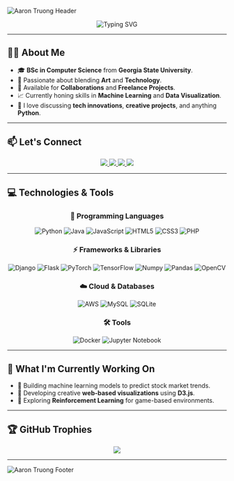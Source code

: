 ![Aaron Truong Header](https://capsule-render.vercel.app/api?type=waving&color=0:fc466b,100:3f5efb&height=250&section=header&text=Aaron%20Truong&fontColor=ffffff&fontSize=80&fontAlign=50&fontAlignY=40)

<p align="center">
  <img src="https://readme-typing-svg.herokuapp.com?font=Fira+Code&color=0FF8E9&size=30&pause=1000&center=true&vCenter=true&width=600&lines=Full-Stack+Developer+%7C+Tech+Enthusiast;Always+Learning+%7C+Always+Growing" alt="Typing SVG">
</p>

---

## 👨‍💻 About Me

- 🎓 **BSc in Computer Science** from **Georgia State University**.
- 🎨 Passionate about blending **Art** and **Technology**.
- 🤝 Available for **Collaborations** and **Freelance Projects**.
- 📈 Currently honing skills in **Machine Learning** and **Data Visualization**.
- 💬 I love discussing **tech innovations**, **creative projects**, and anything **Python**.

---

## 📫 Let's Connect

<p align="center">
  <a href="https://www.linkedin.com/in/huy-trng/">
    <img src="https://img.shields.io/badge/LinkedIn-Aaron_Truong-blue?style=for-the-badge&logo=linkedin&logoColor=white">
  </a>
  <a href="https://github.com/huygiatrng">
    <img src="https://img.shields.io/badge/GitHub-huygiatrng-black?style=for-the-badge&logo=github">
  </a>
  <a href="https://www.facebook.com/zwtrng.vn2711/">
    <img src="https://img.shields.io/badge/Facebook-Aaron_Truong-1877f2?style=for-the-badge&logo=facebook&logoColor=white">
  </a>
  <a href="https://www.instagram.com/whoishuy271/">
    <img src="https://img.shields.io/badge/Instagram-whoishuy271-E4405F?style=for-the-badge&logo=instagram&logoColor=white">
  </a>
</p>

---

## 💻 Technologies & Tools

<div align="center">

### 🚀 Programming Languages
![Python](https://img.shields.io/badge/Python-3776AB?style=for-the-badge&logo=python&logoColor=white)
![Java](https://img.shields.io/badge/Java-007396?style=for-the-badge&logo=java&logoColor=white)
![JavaScript](https://img.shields.io/badge/JavaScript-F7DF1E?style=for-the-badge&logo=javascript&logoColor=black)
![HTML5](https://img.shields.io/badge/HTML5-E34F26?style=for-the-badge&logo=html5&logoColor=white)
![CSS3](https://img.shields.io/badge/CSS3-1572B6?style=for-the-badge&logo=css3&logoColor=white)
![PHP](https://img.shields.io/badge/PHP-777BB4?style=for-the-badge&logo=php&logoColor=white)

### ⚡ Frameworks & Libraries
![Django](https://img.shields.io/badge/Django-092E20?style=for-the-badge&logo=django&logoColor=white)
![Flask](https://img.shields.io/badge/Flask-000000?style=for-the-badge&logo=flask&logoColor=white)
![PyTorch](https://img.shields.io/badge/PyTorch-EE4C2C?style=for-the-badge&logo=pytorch&logoColor=white)
![TensorFlow](https://img.shields.io/badge/TensorFlow-FF6F00?style=for-the-badge&logo=tensorflow&logoColor=white)
![Numpy](https://img.shields.io/badge/Numpy-013243?style=for-the-badge&logo=numpy&logoColor=white)
![Pandas](https://img.shields.io/badge/Pandas-150458?style=for-the-badge&logo=pandas&logoColor=white)
![OpenCV](https://img.shields.io/badge/OpenCV-5C3EE8?style=for-the-badge&logo=opencv&logoColor=white)

### ☁️ Cloud & Databases
![AWS](https://img.shields.io/badge/AWS-232F3E?style=for-the-badge&logo=amazon-aws&logoColor=white)
![MySQL](https://img.shields.io/badge/MySQL-4479A1?style=for-the-badge&logo=mysql&logoColor=white)
![SQLite](https://img.shields.io/badge/SQLite-003B57?style=for-the-badge&logo=sqlite&logoColor=white)

### 🛠️ Tools
![Docker](https://img.shields.io/badge/Docker-2496ED?style=for-the-badge&logo=docker&logoColor=white)
![Jupyter Notebook](https://img.shields.io/badge/Jupyter_Notebook-F37626?style=for-the-badge&logo=jupyter&logoColor=white)
</div>

---

## 🌱 What I'm Currently Working On
- 🔬 Building machine learning models to predict stock market trends.
- 🎨 Developing creative **web-based visualizations** using **D3.js**.
- 🤖 Exploring **Reinforcement Learning** for game-based environments.

---

## 🏆 GitHub Trophies
<div align="center">
  <img src="https://github-profile-trophy.vercel.app/?username=huygiatrng&theme=onedark&column=4&margin-w=15&margin-h=15"/>
</div>

---

![Aaron Truong Footer](https://capsule-render.vercel.app/api?type=waving&color=0:3f5efb,100:fc466b&height=200&section=footer)
